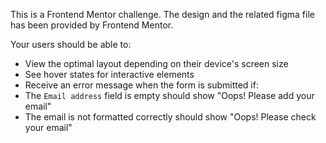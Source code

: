 This is a Frontend Mentor challenge. The design and the related figma file has been provided by Frontend Mentor. 

Your users should be able to:

- View the optimal layout depending on their device's screen size
- See hover states for interactive elements
- Receive an error message when the form is submitted if:
- The `Email address` field is empty should show "Oops! Please add your email"
- The email is not formatted correctly should show "Oops! Please check your email"
